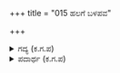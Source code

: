 +++
title = "015 ಹಲಗೆ ಬಳಪವ"

+++

<details><summary>ಗದ್ಯ (ಕ.ಗ.ಪ) </summary>

15. ಹಲಗೆ ಬಳಪವ ಹಿಡಿಯದ ಹೆಚ್ಚುಗಾರಿಕೆ, ಒಮ್ಮೆ ಬಳಸಿದ ಪದವನ್ನು ಅಳಿಸದ ಹೆಚ್ಚುಗಾರಿಕೆ, ಇತರರ ಬರಹದ ರೀತಿಯನ್ನು ಕೊಳ್ಳದ ಶ್ರೇಷ್ಠತೆ, ಬರೆಯತೊಡಗಿದಾಗ ಕಂಠಪತ್ರದ  ಧ್ವನಿ ಕೆಡದಂತೆ ಬರೆಯುವ ಅತಿಶಯತೆ ಈ ಎಲ್ಲ ಸಾಮಥ್ರ್ಯಗಳು ಗದುಗಿನ ವೀರನಾರಾಯಣನ ಸೇವಕನದಾಗಿದೆ.
</details>

<details><summary>ಪದಾರ್ಥ (ಕ.ಗ.ಪ) </summary>

ಅಗ್ಗಳಿಕೆ-ಅತಿಶಯ, ಹೆಚ್ಚುಗಾರಿಕೆ, ಶ್ರೇಷ್ಠತೆ,   
ಉಲುಹು-ಧ್ವನಿ,   
ಕಂಠ-ತಾಳೆಗರಿಯ ಮೇಲೆ ಬರೆಯುವ ಲೋಹದ ಕಡ್ಡಿ,   
ಕಿಂಕರ-ಸೇವಕ  
[ಸಲುವುದು ಬಿ] ಸಲು-ಸೇರು, ಸಂದಾಯವಾಗು,
</details>
